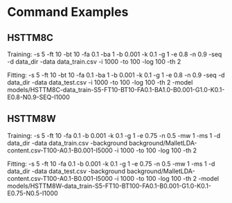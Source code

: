 # Command Examples

## HSTTM8C

Training:
-s 5 -ft 10 -bt 10 -fa 0.1 -ba 1 -b 0.001 -k 0.1 -g 1 -e 0.8 -n 0.9 -seq -d data_dir -data data_train.csv -i 1000 -to 100 -log 100 -th 2

Fitting:
-s 5 -ft 10 -bt 10 -fa 0.1 -ba 1 -b 0.001 -k 0.1 -g 1 -e 0.8 -n 0.9 -seq -d data_dir -data data_test.csv -i 1000 -to 100 -log 100 -th 2 -model models/HSTTM8C-data_train-S5-FT10-BT10-FA0.1-BA1.0-B0.001-G1.0-K0.1-E0.8-N0.9-SEQ-I1000

## HSTTM8W

Training:
-s 5 -ft 10 -fa 0.1 -b 0.001 -k 0.1 -g 1 -e 0.75 -n 0.5 -mw 1 -ms 1 -d data_dir -data data_train.csv -background background/MalletLDA-content.csv-T100-A0.1-B0.001-I5000 -i 1000 -to 100 -log 100 -th 2

Fitting:
-s 5 -ft 10 -fa 0.1 -b 0.001 -k 0.1 -g 1 -e 0.75 -n 0.5 -mw 1 -ms 1 -d data_dir -data data_test.csv -background background/MalletLDA-content.csv-T100-A0.1-B0.001-I5000 -i 1000 -to 100 -log 100 -th 2 -model models/HSTTM8W-data_train-S5-FT10-BT100-FA0.1-B0.001-G1.0-K0.1-E0.75-N0.5-I1000

